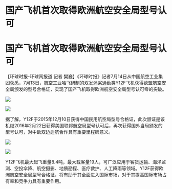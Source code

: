 # 国产飞机首次取得欧洲航空安全局型号认可

# 国产飞机首次取得欧洲航空安全局型号认可

【环球时报-环球网报道 记者
樊巍】《环球时报》记者7月14日从中国航空工业集团获悉，7月13日，航空工业哈飞研制的双发涡桨通勤类Y12F飞机获得欧盟航空安全局颁发的型号合格证，实现了国产飞机取得欧洲航空安全局型号认可零的突破。

![](https://inews.gtimg.com/om_bt/OROYLiDIP5ZYQcWwo13SXwVcMOzhI1yUke2CJpTRFJzokAA/1000)

![](https://inews.gtimg.com/om_bt/O8oYfT6DQCh8b-WfvJTOuAkpeYx0Te4B3916RdnSNefx4AA/1000)

据了解，Y12F于2015年12月10日获得中国民用航空局型号合格证，此次颁证是该机继2016年2月22日获得美国联邦航空局型号认可后，再次获得国外当局颁发的型号认可，对中欧双边适航合作具有重要里程碑意义。

![](https://inews.gtimg.com/om_bt/OuRpMosB9imx9nsK2tPd8HAcKGx3SXlfP2LSFOY9VWG8EAA/1000)

![](https://inews.gtimg.com/om_bt/OQr3CNlGKZ3L3RwyRh7ZjbiVD1I-RtJGTfooP8zMNl1Y8AA/1000)

Y12F飞机最大起飞重量8.4吨，最大载客量19人，可广泛应用于客货运输、海洋监测、空投伞降、航空摄影、地质勘探、医疗救护、人工降雨等领域。Y12F获得欧洲航空安全局型号合格证，将有助于其全面进入国际市场，对于其提高国际市场占有率和竞争力具有重要作用。

